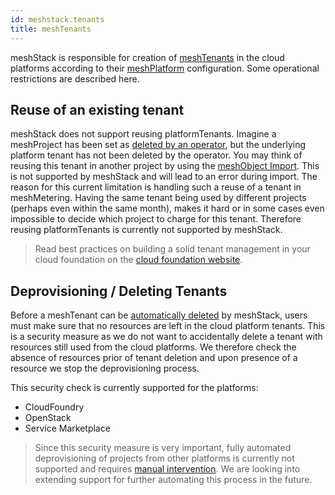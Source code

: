 ```yaml
---
id: meshstack.tenants
title: meshTenants
---
```


meshStack is responsible for creation of [meshTenants](meshcloud.tenant.md) in the cloud platforms according to their [meshPlatform](administration.platforms.md) configuration. Some operational restrictions are described here.

## Reuse of an existing tenant

meshStack does not support reusing platformTenants. Imagine a meshProject has been set as [deleted by an operator](administration.projects.md#delete-projects), but the underlying platform tenant has not been deleted by the operator. You may think of reusing this tenant in another project by using the [meshObject Import](/api/#mesh_object_declarative_import). This is not supported by meshStack and will lead to an error during import. The reason for this current limitation is handling such a reuse of a tenant in meshMetering. Having the same tenant being used by different projects (perhaps even within the same month), makes it hard or in some cases even impossible to decide which project to charge for this tenant. Therefore reusing platformTenants is currently not supported by meshStack.

> Read best practices on building a solid tenant management in your cloud foundation on the [cloud foundation website](https://cloudfoundation.org/maturity-model/tenant-management/).

## Deprovisioning / Deleting Tenants

Before a meshTenant can be [automatically deleted](meshcloud.tenant.md#automatic-deletion) by meshStack, users must make sure that no resources are left in the cloud platform tenants. This is a security measure as we do not want to accidentally delete a tenant with resources still used from the cloud platforms. We therefore check the absence of resources prior of tenant deletion and upon presence of a resource we stop the deprovisioning process.

This security check is currently supported for the platforms:

* CloudFoundry
* OpenStack
* Service Marketplace

> Since this security measure is very important, fully automated deprovisioning of projects from other platforms is currently not supported and requires [manual intervention](administration.projects.md#delete-tenants). We are looking into extending support for further automating this process in the future.

